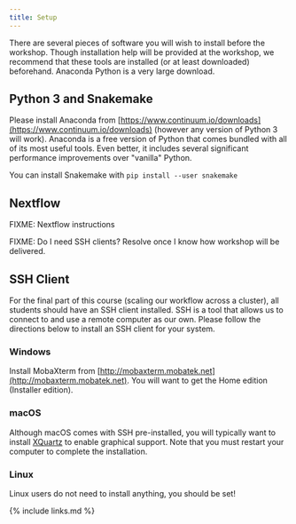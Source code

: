 ```yaml
---
title: Setup
---
```


There are several pieces of software you will wish to install before the workshop.
Though installation help will be provided at the workshop,
we recommend that these tools are installed (or at least downloaded) beforehand.
Anaconda Python is a very large download.

## Python 3 and Snakemake

Please install Anaconda from [https://www.continuum.io/downloads](https://www.continuum.io/downloads)
(however any version of Python 3 will work).
Anaconda is a free version of Python that comes bundled with all of its most useful tools.
Even better, it includes several significant performance improvements over "vanilla" Python.

You can install Snakemake with `pip install --user snakemake`

## Nextflow

FIXME: Nextflow instructions

FIXME: Do I need SSH clients? Resolve once I know how workshop will be delivered.

## SSH Client

For the final part of this course (scaling our workflow across a cluster),
all students should have an SSH client installed.
SSH is a tool that allows us to connect to and use a remote computer as our own.
Please follow the directions below to install an SSH client for your system.

### Windows

Install MobaXterm from [http://mobaxterm.mobatek.net](http://mobaxterm.mobatek.net).
You will want to get the Home edition (Installer edition).

### macOS

Although macOS comes with SSH pre-installed,
you will typically want to install [XQuartz](www.xquartz.org) to enable graphical support.
Note that you must restart your computer to complete the installation.

### Linux

Linux users do not need to install anything, you should be set!

{% include links.md %}
